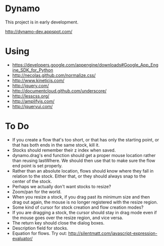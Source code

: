 # Dynamo

This project is in early development.

http://dynamo-dev.appspot.com/

# Using

* https://developers.google.com/appengine/downloads#Google_App_Engine_SDK_for_Python
* http://necolas.github.com/normalize.css/
* http://www.kineticjs.com/
* http://jquery.com/
* http://documentcloud.github.com/underscore/
* http://lesscss.org/
* http://amplifyjs.com/
* http://jqueryui.com/

# To Do

* If you create a flow that's too short, or that has only the starting point, or that has both ends in the same stock, kill it.
* Stocks should remember their z index when saved.
* dynamo.drag's end function should get a proper mouse location rather than reusing lastWhere. We should then use that to make sure the flow end point is set properly.
* Rather than an absolute location, flows should know where they fall in relation to the stock. Either that, or they should always snap to the center of the stock.
* Perhaps we actually don't want stocks to resize?
* Zoom/pan for the world.
* When you resize a stock, if you drag past its minimum size and then drag out again, the mouse is no longer registered with the resize region.
* Some kind of cursor for stock creation and flow creation modes?
* If you are dragging a stock, the cursor should stay in drag mode even if the mouse goes over the resize region, and vice versa.
* The return key should close the dialog boxes.
* Description field for stocks.
* Equation for flows. Try out: http://silentmatt.com/javascript-expression-evaluator/
